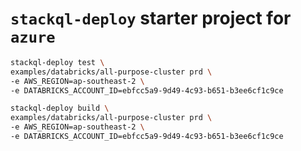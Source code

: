# `stackql-deploy` starter project for `azure`

```bash
stackql-deploy test \
examples/databricks/all-purpose-cluster prd \
-e AWS_REGION=ap-southeast-2 \
-e DATABRICKS_ACCOUNT_ID=ebfcc5a9-9d49-4c93-b651-b3ee6cf1c9ce
```

```bash
stackql-deploy build \
examples/databricks/all-purpose-cluster prd \
-e AWS_REGION=ap-southeast-2 \
-e DATABRICKS_ACCOUNT_ID=ebfcc5a9-9d49-4c93-b651-b3ee6cf1c9ce
```